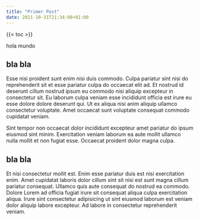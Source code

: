 ```yaml
---
title: "Primer Post"
date: 2021-10-31T21:34:08+01:00
---
```


{{< toc >}}


hola mundo

## bla bla

Esse nisi proident sunt enim nisi duis commodo. Culpa pariatur sint nisi do reprehenderit sit et esse pariatur culpa do occaecat elit ad. Et nostrud id deserunt cillum nostrud ipsum eu commodo nisi aliquip excepteur in consectetur sit. Eu laborum culpa veniam esse incididunt officia est irure eu esse dolore dolore deserunt qui. Ut ex aliqua nisi anim aliquip ullamco consectetur voluptate. Amet occaecat sunt voluptate consequat commodo cupidatat veniam.

Sint tempor non occaecat dolor incididunt excepteur amet pariatur do ipsum eiusmod sint minim. Exercitation veniam laborum ea aute mollit ullamco nulla mollit et non fugiat esse. Occaecat proident dolor magna culpa.

## bla bla

Et nisi consectetur mollit est. Enim esse pariatur duis est nisi exercitation enim. Amet cupidatat laboris dolor cillum sint sit nisi est sunt magna cillum pariatur consequat. Ullamco quis aute consequat do nostrud ea commodo. Dolore Lorem ad officia fugiat irure sit consequat aliqua culpa exercitation aliqua. Irure sint consectetur adipisicing ut sint eiusmod laborum est veniam dolor aliquip labore excepteur. Ad labore in consectetur reprehenderit veniam.